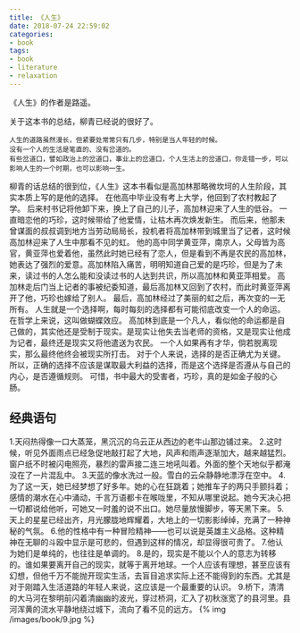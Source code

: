 ```yaml
---
title: 《人生》
date: 2018-07-24 22:59:02
categories:
- book
tags:
- book
- literature
- relaxation
---
```

《人生》的作者是路遥。
<!-- more -->
关于这本书的总结，柳青已经说的很好了。

	人生的道路虽然漫长，但紧要处常常只有几步，特别是当人年轻的时候。
	没有一个人的生活是笔直的、没有岔道的。
	有些岔道口，譬如政治上的岔道口，事业上的岔道口，个人生活上的岔道口，你走错一步，可以影响人生的一个时期，也可以影响一生。
	
柳青的话总结的很到位，《人生》这本书看似是高加林那略微坎坷的人生阶段，其实本质上写的是他的选择。
在他高中毕业没有考上大学，他回到了农村教起了学。
后来村书记将他卸下来，换上了自己的儿子，高加林迎来了人生的低谷。
一直暗恋他的巧珍，这时候带给了他爱情，让枯木再次焕发新生。
而后来，他那未曾谋面的叔叔调到地方当劳动局局长，投机者将高加林带到城里当了记者，这时候高加林迎来了人生中那看不见的虹。
他的高中同学黄亚萍，南京人，父母皆为高官，黄亚萍也爱着他，虽然此时她已经有了恋人，但是看到不再是农民的高加林，她表达了强烈的爱意。高加林陷入痛苦，明明知道自己爱的是巧珍，但是为了未来，读过书的人怎么能和没读过书的人达到共识，所以高加林和黄亚萍相爱。
高加林走后门当上记者的事被纪委知道，最后高加林又回到了农村，而此时黄亚萍离开了他，巧珍也嫁给了别人。
最后，高加林经过了美丽的虹之后，再次变的一无所有。
人生就是一个选择啊，每时每刻的选择都有可能彻底改变一个人的命运。在哲学上来说，这叫做蝴蝶效应。
高加林到底是一个凡人，看似他的命运都是自己做的，其实他还是受制于现实。是现实让他失去当老师的资格，又是现实让他成为记者，最终还是现实又将他遣送为农民。
一个人如果再有才华，倘若脱离现实，那么最终他终会被现实所打击。
对于个人来说，选择的是否正确尤为关键。所以，正确的选择不应该是谋取最大利益的选择，而是这个选择是否遵从与自己的内心，是否遵循规则。
可惜，书中最大的受害者，巧珍，真的是如金子般的心肠。
## 经典语句
1.天闷热得像一口大蒸笼，黑沉沉的乌云正从西边的老牛山那边铺过来。
2.这时候，听见外面雨点已经急促地敲打起了大地，风声和雨声逐渐加大，越来越猛烈。窗户纸不时被闪电照亮，暴烈的雷声接二连三地吼叫着。外面的整个天地似乎都淹没在了一片混乱中。
3.天蓝的像水洗过一般。雪白的云朵静静地漂浮在空中。
4.为了这一天，她已经梦想了好多年。她的心在狂跳着；她推车子的两只手颤抖着；感情的潮水在心中涌动，千言万语都卡在喉咙里，不知从哪里说起。她今天决心把一切都说给他听，可她又一时羞的说不出口。她尽量放慢脚步，等天黑下来。
5.天上的星星已经出齐，月光朦胧地辉耀着，大地上的一切影影绰绰，充满了一种神秘的气氛。
6.他的性格中有一种冒险精神——也可以说是英雄主义品格。这种精神在无聊的斗殴中显示是可悲的，但遇到这样的情况，却显得很可贵了。
7.他认为她们是单纯的，也往往是单调的。
8.是的，现实是不能以个人的意志为转移的。谁如果要离开自己的现实，就等于离开地球。一个人应该有理想，甚至应该有幻想，但他千万不能抛开现实生活，去盲目追求实际上还不能得到的东西。尤其是对于刚踏入生活道路的年轻人来说，这应该是一个最重要的认识。
9.桥下，清清的大马河在黎明前闪着清幽幽的波光，穿过桥洞，汇入了初秋涨宽了的县河里。县河浑黄的流水平静地绕过城下，流向了看不见的远方。
{% img /images/book/9.jpg %}